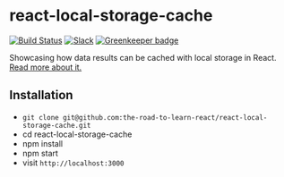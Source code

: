 # react-local-storage-cache

[![Build Status](https://travis-ci.org/the-road-to-learn-react/react-local-storage-cache.svg?branch=master)](https://travis-ci.org/the-road-to-learn-react/react-local-storage-cache) [![Slack](https://slack-the-road-to-learn-react.wieruch.com/badge.svg)](https://slack-the-road-to-learn-react.wieruch.com/) [![Greenkeeper badge](https://badges.greenkeeper.io/the-road-to-learn-react/react-local-storage-cache.svg)](https://greenkeeper.io/)

Showcasing how data results can be cached with local storage in React. [Read more about it.](https://www.robinwieruch.de/local-storage-react/)

## Installation

* `git clone git@github.com:the-road-to-learn-react/react-local-storage-cache.git`
* cd react-local-storage-cache
* npm install
* npm start
* visit `http://localhost:3000`
